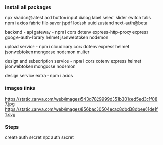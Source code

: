 ### install all packages

npx shadcn@latest add button input dialog label select slider switch tabs
npm i axios fabric file-saver jspdf lodash uuid zustand next-auth@beta

backend -
api gateway -
npm i cors dotenv express-http-proxy express google-auth-library helmet jsonwebtoken nodemon

upload service -
npm i cloudinary cors dotenv express helmet jsonwebtoken mongoose nodemon multer

design and subscription service -
npm i cors dotenv express helmet jsonwebtoken mongoose nodemon

design service extra -
npm i axios

### images links
https://static.canva.com/web/images/543d7829999d351b301ced5ed3c1f087.jpg
https://static.canva.com/web/images/856bac30504ecac8dbd38dbee61de1f1.svg

### Steps

create auth secret
npx auth secret

